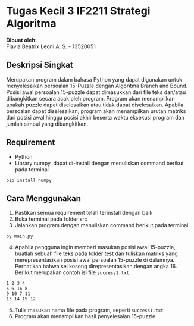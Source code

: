 # Tugas Kecil 3 IF2211 Strategi Algoritma

**Dibuat oleh:** <br>
Flavia Beatrix Leoni A. S. - 13520051

## Deskripsi Singkat
Merupakan program dalam bahasa Python yang dapat digunakan untuk menyelesaikan persoalan 15-Puzzle dengan Algoritma Branch and Bound. Posisi awal persoalan 15-puzzle dapat dimasukkan dari file teks dan/atau dibangkitkan secara acak oleh program. Program akan menampilkan apakah puzzle dapat diselesaikan atau tidak dapat diselesaikan. Apabila persoalan dapat diselesaikan, program akan menampilkan urutan matriks dari posisi awal hingga posisi akhir beserta waktu eksekusi program dan jumlah simpul yang dibangkitkan.

## Requirement
- Python
- Library numpy, dapat di-install dengan menuliskan command berikut pada terminal
```
pip install numpy
```

## Cara Menggunakan
1. Pastikan semua requirement telah terinstall dengan baik
2. Buka terminal pada folder src
3. Jalankan program dengan menuliskan command berikut pada terminal
```
py main.py
```
4. Apabila pengguna ingin memberi masukan posisi awal 15-puzzle, buatlah sebuah file teks pada folder test dan tuliskan matriks yang merepresentasikan posisi awal persoalan 15-puzzle di dalamnya. Perhatikan bahwa sel kosong direpresentasikan dengan angka 16. Berikut merupakan contoh isi file `success1.txt`
```
1 2 3 4
5 6 16 8
9 10 7 11
13 14 15 12
```
5. Tulis masukan nama file pada program, seperti `success1.txt`
6. Program akan menampilkan hasil penyelesaian 15-puzzle